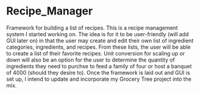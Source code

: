 # Recipe_Manager
Framework for building a list of recipes.
This is a recipe management system I started working on.  The idea is for it to be user-friendly (will add GUI later on) in that the user may create and edit their own list of ingredient categories, ingredients, and recipes.
From these lists, the user will be able to create a list of their favorite recipes.
Unit conversion for scaling up or down will also be an option for the user to determine the quantity of ingredients they need to purchse to feed a family of four or host a banquet of 4000 (should they desire to).
Once the framework is laid out and GUI is set up, I intend to update and incorporate my Grocery Tree project into the mix.
